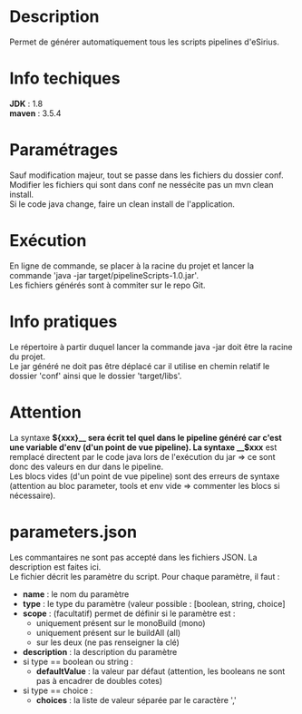 # Description

Permet de générer automatiquement tous les scripts pipelines d'eSirius.

# Info techiques

**JDK** : 1.8  
**maven** : 3.5.4

# Paramétrages

Sauf modification majeur, tout se passe dans les fichiers du dossier conf.  
Modifier les fichiers qui sont dans conf ne nessécite pas un mvn clean install.  
Si le code java change, faire un clean install de l'application.

# Exécution

En ligne de commande, se placer à la racine du projet et lancer la commande 'java -jar target/pipelineScripts-1.0.jar'.  
Les fichiers générés sont à commiter sur le repo Git.

# Info pratiques

Le répertoire à partir duquel lancer la commande java -jar doit être la racine du projet.  
Le jar généré ne doit pas être déplacé car il utilise en chemin relatif le dossier 'conf' ainsi que le dossier 'target/libs'.

# Attention

La syntaxe __${xxx}__ sera écrit tel quel dans le pipeline généré car c'est une variable d'env (d'un point de vue pipeline).  
La syntaxe __$xxx__ est remplacé directent par le code java lors de l'exécution du jar => ce sont donc des valeurs en dur dans le pipeline.  
Les blocs vides (d'un point de vue pipeline) sont des erreurs de syntaxe (attention au bloc parameter, tools et env vide => commenter les blocs si nécessaire).

# parameters.json

Les commantaires ne sont pas accepté dans les fichiers JSON. La description est faites ici.  
Le fichier décrit les paramètre du script. Pour chaque paramètre, il faut :

 * **name** : le nom du paramètre
 * **type** : le type du paramètre (valeur possible : [boolean, string, choice]
 * **scope** : (facultatif) permet de définir si le paramètre est :  
	- uniquement présent sur le monoBuild (mono)  
	- uniquement présent sur le buildAll (all)  
	- sur les deux (ne pas renseigner la clé)
 * **description** : la description du paramètre
 * si type == boolean ou string :  
 	- **defaultValue** : la valeur par défaut (attention, les booleans ne sont pas à encadrer de doubles cotes)  
 * si type == choice :  
 	- **choices** : la liste de valeur séparée par le caractère ','